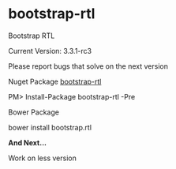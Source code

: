 bootstrap-rtl
=============

Bootstrap RTL

Current Version: 3.3.1-rc3 

Please report bugs that solve on the next version

Nuget Package [bootstrap-rtl](https://www.nuget.org/packages/bootstrap-rtl/3.3.1-rc2)

PM> Install-Package bootstrap-rtl -Pre 

Bower Package

bower install bootstrap.rtl

**And Next...**

Work on less version
